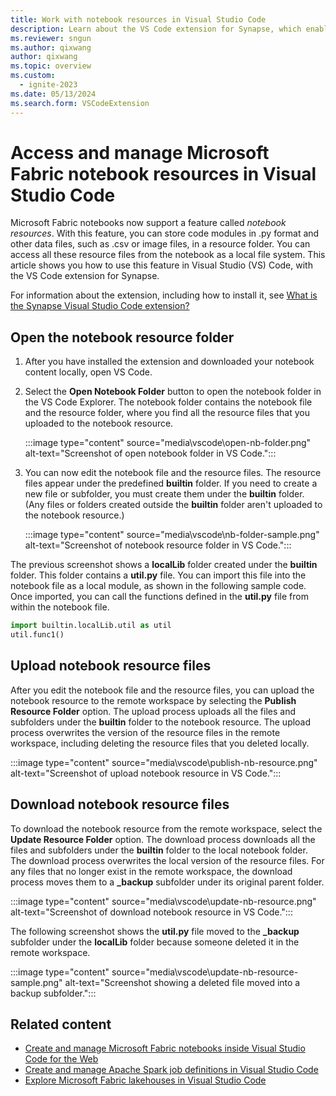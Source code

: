```yaml
---
title: Work with notebook resources in Visual Studio Code
description: Learn about the VS Code extension for Synapse, which enables a pro-developer authoring experience, including editing file in the notebook resource folder.
ms.reviewer: sngun
ms.author: qixwang
author: qixwang
ms.topic: overview
ms.custom:
  - ignite-2023
ms.date: 05/13/2024
ms.search.form: VSCodeExtension
---
```


# Access and manage Microsoft Fabric notebook resources in Visual Studio Code

Microsoft Fabric notebooks now support a feature called *notebook resources*. With this feature, you can store code modules in .py format and other data files, such as .csv or image files, in a resource folder. You can access all these resource files from the notebook as a local file system. This article shows you how to use this feature in Visual Studio (VS) Code, with the VS Code extension for Synapse.

For information about the extension, including how to install it, see [What is the Synapse Visual Studio Code extension?](setup-vs-code-extension.md)

## Open the notebook resource folder

1. After you have installed the extension and downloaded your notebook content locally, open VS Code.

1. Select the **Open Notebook Folder** button to open the notebook folder in the VS Code Explorer. The notebook folder contains the notebook file and the resource folder, where you find all the resource files that you uploaded to the notebook resource.

   :::image type="content" source="media\vscode\open-nb-folder.png" alt-text="Screenshot of open notebook folder in VS Code.":::

1. You can now edit the notebook file and the resource files. The resource files appear under the predefined **builtin** folder. If you need to create a new file or subfolder, you must create them under the **builtin** folder. (Any files or folders created outside the **builtin** folder aren't uploaded to the notebook resource.)

   :::image type="content" source="media\vscode\nb-folder-sample.png" alt-text="Screenshot of notebook resource folder in VS Code.":::

The previous screenshot shows a **localLib** folder created under the **builtin** folder. This folder contains a **util.py** file. You can import this file into the notebook file as a local module, as shown in the following sample code. Once imported, you can call the functions defined in the **util.py** file from within the notebook file.

```python
import builtin.localLib.util as util  
util.func1()
```

## Upload notebook resource files

After you edit the notebook file and the resource files, you can upload the notebook resource to the remote workspace by selecting the **Publish Resource Folder** option. The upload process uploads all the files and subfolders under the **builtin** folder to the notebook resource. The upload process overwrites the version of the resource files in the remote workspace, including deleting the resource files that you deleted locally.

:::image type="content" source="media\vscode\publish-nb-resource.png" alt-text="Screenshot of upload notebook resource in VS Code.":::

## Download notebook resource files

To download the notebook resource from the remote workspace, select the **Update Resource Folder** option. The download process downloads all the files and subfolders under the **builtin** folder to the local notebook folder. The download process overwrites the local version of the resource files. For any files that no longer exist in the remote workspace, the download process moves them to a **_backup** subfolder under its original parent folder.

:::image type="content" source="media\vscode\update-nb-resource.png" alt-text="Screenshot of download notebook resource in VS Code.":::

The following screenshot shows the **util.py** file moved to the **_backup** subfolder under the **localLib** folder because someone deleted it in the remote workspace.

:::image type="content" source="media\vscode\update-nb-resource-sample.png" alt-text="Screenshot showing a deleted file moved into a backup subfolder.":::

## Related content

- [Create and manage Microsoft Fabric notebooks inside Visual Studio Code for the Web](author-notebook-with-vs-code.md)
- [Create and manage Apache Spark job definitions in Visual Studio Code](author-sjd-with-vs-code.md)
- [Explore Microsoft Fabric lakehouses in Visual Studio Code](explore-lakehouse-with-vs-code.md)
